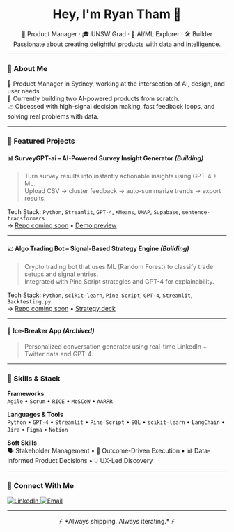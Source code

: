 <h1 align="center">Hey, I'm Ryan Tham 👋</h1>
<p align="center">
  💼 Product Manager · 🎓 UNSW Grad · 🧠 AI/ML Explorer · 🛠️ Builder<br/>
  Passionate about creating delightful products with data and intelligence.
</p>

---

### 📌 About Me

🎯 Product Manager in Sydney, working at the intersection of AI, design, and user needs.  
🧠 Currently building two AI-powered products from scratch.  
📈 Obsessed with high-signal decision making, fast feedback loops, and solving real problems with data.

---

### 🚀 Featured Projects

#### 📊 SurveyGPT-ai – AI-Powered Survey Insight Generator *(Building)*  
> Turn survey results into instantly actionable insights using GPT-4 + ML.  
> Upload CSV → cluster feedback → auto-summarize trends → export results.

Tech Stack: `Python`, `Streamlit`, `GPT-4`, `KMeans`, `UMAP`, `Supabase`, `sentence-transformers`  
→ [Repo coming soon]() • [Demo preview]()

---

#### 📈 Algo Trading Bot – Signal-Based Strategy Engine *(Building)*  
> Crypto trading bot that uses ML (Random Forest) to classify trade setups and signal entries.  
> Integrated with Pine Script strategies and GPT-4 for explainability.

Tech Stack: `Python`, `scikit-learn`, `Pine Script`, `GPT-4`, `Streamlit`, `Backtesting.py`  
→ [Repo coming soon]() • [Strategy deck]()

---

#### 🧊 Ice-Breaker App *(Archived)*  
> Personalized conversation generator using real-time LinkedIn + Twitter data and GPT-4.

---

### 🧰 Skills & Stack

**Frameworks**  
`Agile` • `Scrum` • `RICE` • `MoSCoW` • `AARRR`

**Languages & Tools**  
`Python` • `GPT-4` • `Streamlit` • `Pine Script` • `SQL` • `scikit-learn` • `LangChain` • `Jira` • `Figma` • `Notion`

**Soft Skills**  
🗣️ Stakeholder Management • 🎯 Outcome-Driven Execution • 📊 Data-Informed Product Decisions • 💡 UX-Led Discovery

---

### 🔗 Connect With Me

<p align="left">
  <a href="https://www.linkedin.com/in/ryan-tham-106882218" target="_blank">
    <img alt="LinkedIn" src="https://img.shields.io/badge/LinkedIn-blue?style=flat&logo=linkedin" />
  </a>
  <a href="mailto:ryantham123@gmail.com">
    <img alt="Email" src="https://img.shields.io/badge/Email-%23D14836?style=flat&logo=gmail&logoColor=white" />
  </a>
</p>

---

<p align="center">
  ⚡️ *Always shipping. Always iterating.* ⚡️
</p>
